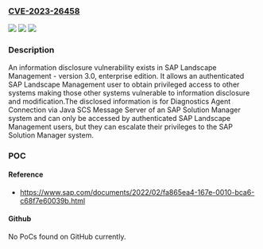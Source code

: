 ### [CVE-2023-26458](https://cve.mitre.org/cgi-bin/cvename.cgi?name=CVE-2023-26458)
![](https://img.shields.io/static/v1?label=Product&message=Landscape%20Management&color=blue)
![](https://img.shields.io/static/v1?label=Version&message=%3D%203.0%20&color=brighgreen)
![](https://img.shields.io/static/v1?label=Vulnerability&message=CWE-668%3A%20Exposure%20of%20Resource%20to%20Wrong%20Sphere&color=brighgreen)

### Description

An information disclosure vulnerability exists in SAP Landscape Management - version 3.0, enterprise edition. It allows an authenticated SAP Landscape Management user to obtain privileged access to other systems making those other systems vulnerable to information disclosure and modification.The disclosed information is for Diagnostics Agent Connection via Java SCS Message Server of an SAP Solution Manager system and can only be accessed by authenticated SAP Landscape Management users, but they can escalate their privileges to the SAP Solution Manager system.

### POC

#### Reference
- https://www.sap.com/documents/2022/02/fa865ea4-167e-0010-bca6-c68f7e60039b.html

#### Github
No PoCs found on GitHub currently.


